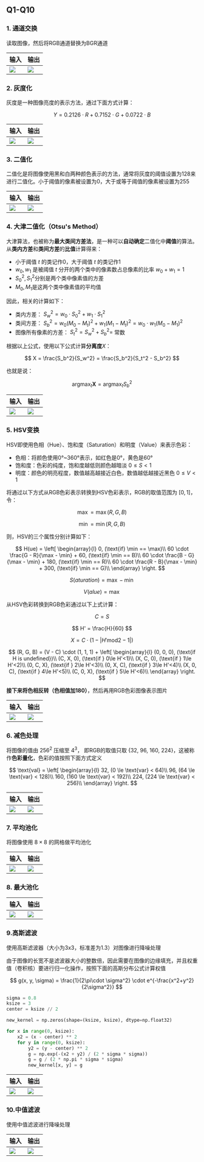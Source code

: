 ## Q1-Q10
### 1. 通道交换

读取图像，然后将RGB通道替换为BGR通道

|   输入   |   输出    | 
| ---- | ---- |
|   ![](./q_1/kodim08.png)   |   ![](./q_1/output/answer.png)   | 

### 2. 灰度化
灰度是一种图像亮度的表示方法，通过下面方式计算：

$$
Y = 0.2126 \cdot R + 0.7152 \cdot G + 0.0722 \cdot B
$$

|   输入   |   输出    | 
| ---- | ---- |
|   ![](./q_1/kodim08.png)   |   ![](./q_2/output/answer.png)   | 


### 3. 二值化
二值化是将图像使用黑和白两种颜色表示的方法，通常将灰度的阈值设置为128来进行二值化。小于阈值的像素被设置为0，大于或等于阈值的像素被设置为255

|   输入   |   输出    | 
| ---- | ---- |
|   ![](./q_1/kodim08.png)   |   ![](./q_3/output/answer.png)   | 

### 4. 大津二值化（Otsu's Method）
大津算法，也被称为**最大类间方差法**，是一种可以**自动确定**二值化中**阈值**的算法。从**类内方差**和**类间方差**的**比值**计算得来：
- 小于阈值 $t$ 的类记作0，大于阈值 $t$ 的类记作1
- $w_0, w_1$ 是被阈值 $t$ 分开的两个类中的像素数占总像素的比率  $w_0+w_1 = 1$
- $S_0^2, S_1^2$分别是两个类中像素值的方差
- $M_0, M_1$是这两个类中像素值的平均值

因此，相关的计算如下：
- 类内方差： $S_w^2 = w_0 \cdot S_0^2 + w_1\cdot S_1^2$
- 类间方差： $S_b^2 = w_0(M_0 - M_t)^2 + w_1(M_1 - M_t)^2 = w_0\cdot w_1(M_0 - M_1)^2$
- 图像所有像素的方差： $S_t^2 = S_w^2 + S_b^2=$  常数

根据以上公式，使用以下公式计算**分离度**$X$：

$$
X = \frac{S_b^2}{S_w^2} = \frac{S_b^2}{S_t^2 - S_b^2}
$$

也就是说：

$$
\mathop{\arg\max}_{t} \mathbf X = \mathop{\arg\max}_t S_b^2
$$

|   输入   |   输出    | 
| ---- | ---- |
|   ![](./q_1/kodim08.png)   |   ![](./q_4/output/answer.png)   | 

### 5. HSV变换
HSV即使用色相（Hue）、饱和度（Saturation）和明度（Value）来表示色彩：
- 色相：将颜色使用0°~360°表示，如红色是0°，黄色是60°
- 饱和度：色彩的纯度，饱和度越低则颜色越暗淡 $0\le S <1$
- 明度：颜色的明亮程度，数值越高越接近白色，数值越低越接近黑色 $0\le V < 1$
  
将通过以下方式从RGB色彩表示转换到HSV色彩表示，RGB的取值范围为 $[0, 1]$，令：

$$
\max = \max(R, G, B)
$$

$$
\min = \min(R, G, B) 
$$

则，HSV的三个属性分别计算如下：

$$
H(ue) = \left[ \begin{array}{l}
0, (\text{if} \min == \max)\\
60 \cdot \frac{G - R}{\max - \min} + 60,  (\text{if} \min == B)\\
60 \cdot \frac{B - G}{\max - \min} + 180,  (\text{if} \min == R)\\
60 \cdot \frac{R - B}{\max - \min} + 300,  (\text{if} \min == G)\\
\end{array} \right. 
$$

$$
S(aturation)=\max - \min
$$

$$
V(alue) = \max
$$

从HSV色彩转换到RGB色彩通过以下上式计算：

$$
C = S 
$$

$$
H' = \frac{H}{60}
$$

$$
X = C\cdot (1 - |H' \text{mod} 2 - 1|)
$$

$$
(R, G, B) = (V - C) \cdot (1, 1, 1) + \left[ \begin{array}{l}
(0, 0, 0), (\text{if H is undefined})\\
(C, X, 0), (\text{if } 0\le H'<1)\\
(X, C, 0), (\text{if } 1\le H'<2)\\
(0, C, X), (\text{if } 2\le H'<3)\\
(0, X, C), (\text{if } 3\le H'<4)\\
(X, 0, C), (\text{if } 4\le H'<5)\\
(C, 0, X), (\text{if } 5\le H'<6)\\
\end{array} \right.
$$

**接下来将色相反转（色相值加180）**，然后再用RGB色彩图像表示图片

|   输入   |   输出    | 
| ---- | ---- |
|   ![](./q_1/kodim08.png)   |   ![](./q_5/output/answer.png)   | 


### 6. 减色处理
将图像的值由 $256^2$ 压缩至 $4^3$， 即RGB的取值只取 {32, 96, 160, 224}，这被称作**色彩量化**，色彩的值按照下面方式定义

$$
\text{val} = \left[ \begin{array}{l}
32, (0 \le \text{var} < 64)\\
96, (64 \le \text{var} < 128)\\
160, (160 \le \text{var} < 192)\\
224, (224 \le \text{var} < 256)\\
\end{array} \right.
$$

|   输入   |   输出    | 
| ---- | ---- |
|   ![](./q_6/kodim08.png)   |   ![](./q_6/output/answer.png)   | 


### 7. 平均池化
将图像使用 $8 \times 8$ 的网格做平均池化

|   输入   |   输出    | 
| ---- | ---- |
|   ![](./q_1/kodim08.png)   |   ![](./q_7/output/answer.png)   | 

### 8. 最大池化
|   输入   |   输出    | 
| ---- | ---- |
|   ![](./q_1/kodim08.png)   |   ![](./q_8/output/answer.png)   | 

### 9.高斯滤波
使用高斯滤波器（大小为3x3，标准差为1.3）对图像进行降噪处理

由于图像的长宽不是滤波器大小的整数倍，因此需要在图像的边缘填充，并且权重值（卷积核）要进行归一化操作，按照下面的高斯分布公式计算权值

$$
g(x, y, \sigma) = \frac{1}{2\pi\cdot \sigma^2} \cdot e^{-\frac{x^2+y^2}{2\sigma^2}}
$$

```python
sigma = 0.8
ksize = 3
center = ksize // 2

new_kernel = np.zeros(shape=(ksize, ksize), dtype=np.float32)

for x in range(0, ksize):
    x2 = (x - center) ** 2
    for y in range(0, ksize):
        y2 = (y - center) ** 2
        g = np.exp(-(x2 + y2) / (2 * sigma * sigma))
        g = g / (2 * np.pi * sigma * sigma)
        new_kernel[x, y] = g
```

|   输入   |   输出    | 
| ---- | ---- |
|   ![](./q_9/input.png)   |   ![](./q_9/output/answer.png)   | 

### 10.中值滤波
使用中值滤波进行降噪处理

|   输入   |   输出    | 
| ---- | ---- |
|   ![](./q_1/kodim08.png)  |   ![](./q_10/output/answer.png)   | 